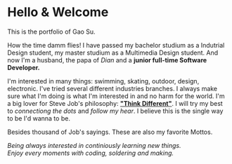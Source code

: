# Hello & Welcome

This is the portfolio of Gao Su.

How the time damm flies! I have passed my bachelor studium as a Indutrial Design student, my master studium as a Multimedia Design student. And now I'm a husband, the papa of _Dian_ and a **junior full-time Software Developer.** 

I'm interested in many things: swimming, skating, outdoor, design, electronic. I've tried several different industries branches. I always make sure what I'm doing is what I'm interested in and no harm for the world. I'm a big lover for Steve Job's philosophy: [**"Think Different"**](https://www.youtube.com/watch?v=GEPhLqwKo6g&ab_channel=jeremytai). I will try my best to _connectiong the dots_ and _follow my hear_. I believe this is the single way to be I'd wanna to be.

Besides thousand of Job's sayings. These are also my favorite Mottos.


_Being always interested in continiously learning new things.</br>
Enjoy every moments with coding, soldering and making._

